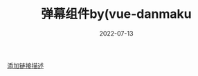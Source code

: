 ﻿---
title: 弹幕组件by(vue-danmaku
date: 2022-07-13
sidebar: 'auto'
categories:
- 小练习
tags:
- 小练习
- 自定义组件
description: 'https://img-blog.csdnimg.cn/59fa7ba28db04a4d9efd9f8045cd86d5.png'
---

[添加链接描述](https://github.com/hellodigua/vue-danmaku#readme)

<template>
  <div>
    <vue-danmaku ref="danmaku" :danmus="danmus" :fontSize="fontSize" :channels="channels" :extraStyle="issty?sty:nosty" :speeds="speeds"
    loop randomChannel isSuspend class="dmshow"></vue-danmaku>
    <div class="dmctrl">
      <input
        type="text"
        name=""
        id="dminput"
        v-model="inptxt"
        @keyup.enter="send"
        placeholder="请在此输入弹幕ヽ(￣▽￣)ﾉ"
      />
      <div class="send" @click="send">发送</div>
      <div class="ctrl" @click="isctrl">设置</div>
      <div class="ctrlshow" v-show="is_ctrl">
          <div class="dmsize"><span @click="cutsize">-</span>弹幕字号<span @click="addsize">+</span></div>
          <div class="dmcolor" @click="dmc">弹幕颜色</div>
          <div class="dms" >弹幕显示区域</div>
          <div class="dmspeed"><span @click="cutspeed">-</span>弹幕速度<span @click="addspeed">+</span></div>
      </div>
      <div class="dmishide" @click="dmishide">{{dm_ishide ? "关闭弹幕" : "开启弹幕"}}</div>
    </div>
  </div>
</template>

<script>
import vueDanmaku from 'vue-danmaku'

export default {
  components: {
    vueDanmaku,
  },
  data() {
    return {
      danmus: ['这是一条测试弹幕' ],
      fontSize:30,
      channels:5,
      sty:"color:cornflowerblue;",
      issty:false,
      nosty:"color:white;",
      speeds:150,
      is_ctrl: false,
      inptxt:"",
      dm_ishide:true,
    }
  },
  methods:{
    send(){
      if (this.inptxt.trim() == "") {
        alert("输入的内容不能为空");
      } else {
        this.$refs.danmaku.add(this.inptxt);
        this.inptxt="";
      }
    },
    isctrl(){
      this.is_ctrl=!this.is_ctrl;
    },
    dmishide(){
      this.dm_ishide=!this.dm_ishide;
      if(this.dm_ishide==false){
        this.$refs.danmaku.hide();
      }
      else{
        this.$refs.danmaku.show();
      }
    },
    cutsize(){
      this.fontSize=this.fontSize-5;
    },
    addsize(){
      this.fontSize=this.fontSize+5;
    },
    dmc(){
      this.issty=!this.issty;
    },
    cutspeed(){
      this.speeds=this.speeds-50;
    },
    addspeed(){
      this.speeds=this.speeds+50;
    },
  },
}
</script>

<style scoped>
  .dmshow{
    /* border: 1px solid red; */
    height:250px;
    width: 800px;
    position: relative;
    background: rgba(0, 0, 0, 0.5);
  }
  .dmctrl{
    width: 800px;
    height: 70px;
    /* border: 1px solid red; */
    display: flex;
    justify-content: center;
    align-items: center;
    padding: 10px;
    box-sizing: border-box;
    position: relative;
    background: rgba(0, 0, 0, 0.6);
}
#dminput{
    width: 350px;
    height: 40px;
    border-radius: 10px;
    margin-right: 8px;
}
.send{
    width: 80px;
    height: 40px;
    line-height: 40px;
    background: cornflowerblue;
    border-radius: 10px;
    color: white;
    font-size: 1.3em;
    text-align: center;
    cursor: pointer;
    margin-right: 15px;
}
.ctrl{
    /* border: 1px solid red; */
    width: 50px;
    height: 60px;
    line-height: 60px;
    color: white;
    font-size: 1.3em;
    text-align: center;
    cursor: pointer;
    margin-right: 15px;
    position: relative;
}
.ctrlshow{
    display: flex;
    justify-content: center;
    align-items: center;
    flex-direction: column;
    padding: 10px;
    width:300px;
    height:auto;
    position: absolute;
    right: 0;
    bottom: 70px;
    /* border: 1px solid red; */
    line-height:50px;
    color: white;
    font-size: 1.3em;
}
.dmsize span{
  font-size:1.5em;
  font-weight:bold;
  margin-left:8px;
  margin-right:8px;
  cursor: pointer;
  border: 1px solid white;
  padding:0px 10px;
}
.dmcolor{
  cursor: pointer;
}
.dmspeed{
  cursor: pointer;
}
.dmspeed span{
  font-size:1.5em;
  font-weight:bold;
  margin-left:8px;
  margin-right:8px;
  cursor: pointer;
  border: 1px solid white;
  padding:0px 10px;
}
.dmishide{
    width: 100px;
    height: 70px;
    border-radius: 50%;
    line-height: 70px;
    color: white;
    font-size: 1.3em;
    text-align: center;
    cursor: pointer;
}

@media screen and (max-width: 1000px){
.dmshow{
    width: 300px;
}
.dmctrl{
    width: 300px;
}
#dminput{
    width: 100px;
}
.send{
    width: 30px;
}
.ctrl{
    width: 20px;
}
.ctrlshow{
    width:200px;
}
.dmsize span{
  font-size:1em;
}
.dmspeed span{
  font-size:1em;
}
.dmishide{
    width: 30px;
}
}
</style>